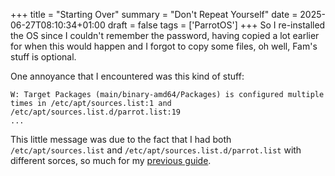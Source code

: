 +++
title = "Starting Over"
summary = "Don't Repeat Yourself"
date = 2025-06-27T08:10:34+01:00
draft = false
tags = ['ParrotOS']
+++
So I re-installed the OS since I couldn't remember the password, having copied a lot earlier for when this would happen and I forgot to copy some files, oh well, Fam's stuff is optional.

One annoyance that I encountered was this kind of stuff:
```
W: Target Packages (main/binary-amd64/Packages) is configured multiple times in /etc/apt/sources.list:1 and /etc/apt/sources.list.d/parrot.list:19
...
```
 
This little message was due to the fact that I had both `/etc/apt/sources.list` and `/etc/apt/sources.list.d/parrot.list` with different sorces, so much for my [previous guide](2024-22-09/).
